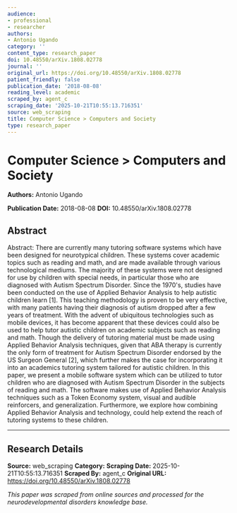 ```yaml
---
audience:
- professional
- researcher
authors:
- Antonio Ugando
category: ''
content_type: research_paper
doi: 10.48550/arXiv.1808.02778
journal: ''
original_url: https://doi.org/10.48550/arXiv.1808.02778
patient_friendly: false
publication_date: '2018-08-08'
reading_level: academic
scraped_by: agent_c
scraping_date: '2025-10-21T10:55:13.716351'
source: web_scraping
title: Computer Science > Computers and Society
type: research_paper
---
```

# Computer Science > Computers and Society

**Authors:** Antonio Ugando

**Publication Date:** 2018-08-08
**DOI:** 10.48550/arXiv.1808.02778

## Abstract

Abstract:
There are currently many tutoring software systems which have been designed for neurotypical children. These systems cover academic topics such as reading and math, and are made available through various technological mediums. The majority of these systems were not designed for use by children with special needs, in particular those who are diagnosed with Autism Spectrum Disorder. Since the 1970's, studies have been conducted on the use of Applied Behavior Analysis to help autistic children learn [1]. This teaching methodology is proven to be very effective, with many patients having their diagnosis of autism dropped after a few years of treatment. With the advent of ubiquitous technologies such as mobile devices, it has become apparent that these devices could also be used to help tutor autistic children on academic subjects such as reading and math. Though the delivery of tutoring material must be made using Applied Behavior Analysis techniques, given that ABA therapy is currently the only form of treatment for Autism Spectrum Disorder endorsed by the US Surgeon General [2], which further makes the case for incorporating it into an academics tutoring system tailored for autistic children. In this paper, we present a mobile software system which can be utilized to tutor children who are diagnosed with Autism Spectrum Disorder in the subjects of reading and math. The software makes use of Applied Behavior Analysis techniques such as a Token Economy system, visual and audible reinforcers, and generalization. Furthermore, we explore how combining Applied Behavior Analysis and technology, could help extend the reach of tutoring systems to these children.

---

## Research Details

**Source:** web_scraping
**Category:** 
**Scraping Date:** 2025-10-21T10:55:13.716351
**Scraped By:** agent_c
**Original URL:** https://doi.org/10.48550/arXiv.1808.02778

*This paper was scraped from online sources and processed for the neurodevelopmental disorders knowledge base.*